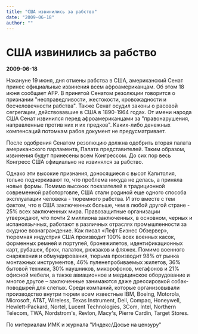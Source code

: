 ```yaml
---
title: "США извинились за рабство"
date: "2009-06-18"
author: ""
---
```


# США извинились за рабство

**2009-06-18** 

Накануне 19 июня, дня отмены рабства в США, американский Сенат принес официальные извинения всем афроамериканцам. Об этом 18 июня сообщает AFP. В принятой Сенатом резолюции говорится о признании "несправедливости, жестокости, кровожадности и бесчеловечности рабства". Также Сенат осудил законы о расовой сегрегации, действовавшие в США в 1890-1964 годах. От имени народа США Сенат извинился перед афроамериканцами за "правонарушения, направленные против них и их предков". Каких-либо денежных компенсаций потомкам рабов документ не предусматривает.

После одобрения Сенатом резолюцию должна одобрить вторая палата американского парламента, Палата представителей. Таким образом, извинения будут принесены всем Конгрессом. До сих пор весь Конгресс США официально не извинялся за рабство.

Однако эти высокие признания, доносящиеся с высот Капитолия, только подчеркивают то, что проблема никуда не делась, а приняла новые формы. Помимо высоких показателей в традиционной современной работорговле, США стали родиной еще одного способа эксплуатации человека - тюремного рабства. И это вместе с тем фактом, что в США заключенных больше, чем в любой другой стране - 25% всех заключенных мира. Правозащитные организации утверждают, что почти 2 миллиона заключенных, в основном, черных и испаноязычных, работают в различных отраслях промышленности за скудное вознаграждение. Как писал «Лефт Бизнес Обзервер», тюремная индустрия США производит 100% всех военных касок, форменных ремней и портупей, бронежилетов, идентификационных карт, рубашек, брюк, палаток, рюкзаков и фляжек. Помимо военного снаряжения и обмундирования, тюрьма производит 98% от рынка монтажных инструментов, 46% пуленепробиваемых жилетов, 36% бытовой техники, 30% наушников, микорофонов, мегафонов и 21% офисной мебели, а также авиационное и медицинское оборудование и многое другое – заключенные занимаются даже дрессировкой собак-поводырей для слепых. Среди компаний, которые организовывали производство внутри тюрем всем известные IBM, Boeing, Motorola, Microsoft, AT&T, Wireless, Texas Instrument, Dell, Compaq, Honeywell, Hewlett-Packard, Nortel, Lucent Technologies, 3Com, Intel, Northern Telecom, TWA, Nordstrom's, Revlon, Macy's, Pierre Cardin, Target Stores.

По митериалам ИМК и журнала "Индекс/Досье на цензуру"